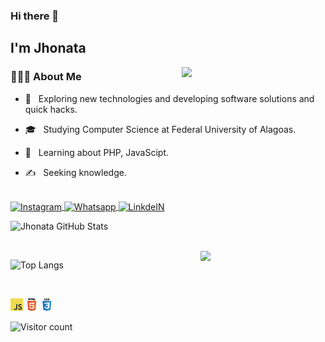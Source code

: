 ### Hi there 👋<h2> I'm Jhonata</h2>

<img align='right' src="https://media0.giphy.com/media/du3J3cXyzhj75IOgvA/giphy.gif?cid=ecf05e47prviqt7bo5zpk43r563mzoijgjmh69h23z1bmfmm&rid=giphy.gif" width="230">

<h3> 👨🏽‍💻 About Me </h3>




- 🤔 &nbsp; Exploring new technologies and developing software solutions and quick hacks.

- 🎓 &nbsp; Studying Computer Science at Federal University of Alagoas.

- 🌱 &nbsp; Learning about PHP, JavaScipt.

- ✍️ &nbsp; Seeking knowledge.

<br/>

<a target="_blank" href="https://www.instagram.com/jhonata06/">
  <img align="center" alt="Instagram" width="22px" src="https://cdn.jsdelivr.net/npm/simple-icons@v3/icons/instagram.svg" />
</a>

<a target="_blank" href="https://api.whatsapp.com/send?phone=5582987464475">
  <img align="center" alt="Whatsapp" width="22px" src="https://cdn.jsdelivr.net/npm/simple-icons@v3/icons/whatsapp.svg" />
</a>

<a target="_blank" href="https://www.linkedin.com/in/jhonata-tenorio-a53226122/">
  <img align="center" alt="LinkdeIN" width="22px" src="https://cdn.jsdelivr.net/npm/simple-icons@v3/icons/linkedin.svg" />
</a>

<br/>

![Jhonata GitHub Stats](https://github-readme-stats.vercel.app/api?username=jhonataT&show_icons=true)

<br/>

<img src="https://mir-s3-cdn-cf.behance.net/project_modules/disp/13311e75820101.5c5806640e015.gif" width="200" align='right'>

![Top Langs](https://github-readme-stats.vercel.app/api/top-langs/?username=jhonataT&show_icons=true)

<br>



<code><img height="20" src="https://raw.githubusercontent.com/github/explore/80688e429a7d4ef2fca1e82350fe8e3517d3494d/topics/javascript/javascript.png"></code>
<code><img height="20" src="https://raw.githubusercontent.com/github/explore/80688e429a7d4ef2fca1e82350fe8e3517d3494d/topics/html/html.png"></code>
<code><img height="20" src="https://raw.githubusercontent.com/github/explore/80688e429a7d4ef2fca1e82350fe8e3517d3494d/topics/css/css.png"></code>

![Visitor count](https://visitor-badge.laobi.icu/badge?page_id=jhonataT.jhonataT)
